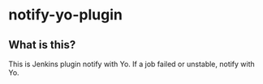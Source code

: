 # notify-yo-plugin

## What is this?
This is Jenkins plugin notify with Yo.
If a job failed or unstable, notify with Yo.

